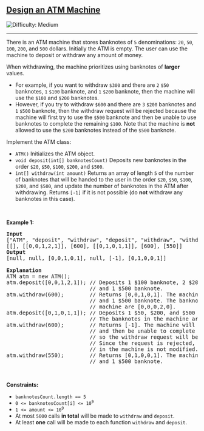 <h2><a href="https://leetcode.com/problems/design-an-atm-machine">Design an ATM Machine</a></h2> <img src='https://img.shields.io/badge/Difficulty-Medium-orange' alt='Difficulty: Medium' /><hr><p>There is an ATM machine that stores banknotes of <code>5</code> denominations: <code>20</code>, <code>50</code>, <code>100</code>, <code>200</code>, and <code>500</code> dollars. Initially the ATM is empty. The user can use the machine to deposit or withdraw any amount of money.</p>

<p>When withdrawing, the machine prioritizes using banknotes of <strong>larger</strong> values.</p>

<ul>
	<li>For example, if you want to withdraw <code>$300</code> and there are <code>2</code> <code>$50</code> banknotes, <code>1</code> <code>$100</code> banknote, and <code>1</code> <code>$200</code> banknote, then the machine will use the <code>$100</code> and <code>$200</code> banknotes.</li>
	<li>However, if you try to withdraw <code>$600</code> and there are <code>3</code> <code>$200</code> banknotes and <code>1</code> <code>$500</code> banknote, then the withdraw request will be rejected because the machine will first try to use the <code>$500</code> banknote and then be unable to use banknotes to complete the remaining <code>$100</code>. Note that the machine is <strong>not</strong> allowed to use the <code>$200</code> banknotes instead of the <code>$500</code> banknote.</li>
</ul>

<p>Implement the ATM class:</p>

<ul>
	<li><code>ATM()</code> Initializes the ATM object.</li>
	<li><code>void deposit(int[] banknotesCount)</code> Deposits new banknotes in the order <code>$20</code>, <code>$50</code>, <code>$100</code>, <code>$200</code>, and <code>$500</code>.</li>
	<li><code>int[] withdraw(int amount)</code> Returns an array of length <code>5</code> of the number of banknotes that will be handed to the user in the order <code>$20</code>, <code>$50</code>, <code>$100</code>, <code>$200</code>, and <code>$500</code>, and update the number of banknotes in the ATM after withdrawing. Returns <code>[-1]</code> if it is not possible (do <strong>not</strong> withdraw any banknotes in this case).</li>
</ul>

<p>&nbsp;</p>
<p><strong class="example">Example 1:</strong></p>

<pre>
<strong>Input</strong>
[&quot;ATM&quot;, &quot;deposit&quot;, &quot;withdraw&quot;, &quot;deposit&quot;, &quot;withdraw&quot;, &quot;withdraw&quot;]
[[], [[0,0,1,2,1]], [600], [[0,1,0,1,1]], [600], [550]]
<strong>Output</strong>
[null, null, [0,0,1,0,1], null, [-1], [0,1,0,0,1]]

<strong>Explanation</strong>
ATM atm = new ATM();
atm.deposit([0,0,1,2,1]); // Deposits 1 $100 banknote, 2 $200 banknotes,
                          // and 1 $500 banknote.
atm.withdraw(600);        // Returns [0,0,1,0,1]. The machine uses 1 $100 banknote
                          // and 1 $500 banknote. The banknotes left over in the
                          // machine are [0,0,0,2,0].
atm.deposit([0,1,0,1,1]); // Deposits 1 $50, $200, and $500 banknote.
                          // The banknotes in the machine are now [0,1,0,3,1].
atm.withdraw(600);        // Returns [-1]. The machine will try to use a $500 banknote
                          // and then be unable to complete the remaining $100,
                          // so the withdraw request will be rejected.
                          // Since the request is rejected, the number of banknotes
                          // in the machine is not modified.
atm.withdraw(550);        // Returns [0,1,0,0,1]. The machine uses 1 $50 banknote
                          // and 1 $500 banknote.</pre>

<p>&nbsp;</p>
<p><strong>Constraints:</strong></p>

<ul>
	<li><code>banknotesCount.length == 5</code></li>
	<li><code>0 &lt;= banknotesCount[i] &lt;= 10<sup>9</sup></code></li>
	<li><code>1 &lt;= amount &lt;= 10<sup>9</sup></code></li>
	<li>At most <code>5000</code> calls <strong>in total</strong> will be made to <code>withdraw</code> and <code>deposit</code>.</li>
	<li>At least <strong>one</strong> call will be made to each function <code>withdraw</code> and <code>deposit</code>.</li>
</ul>
